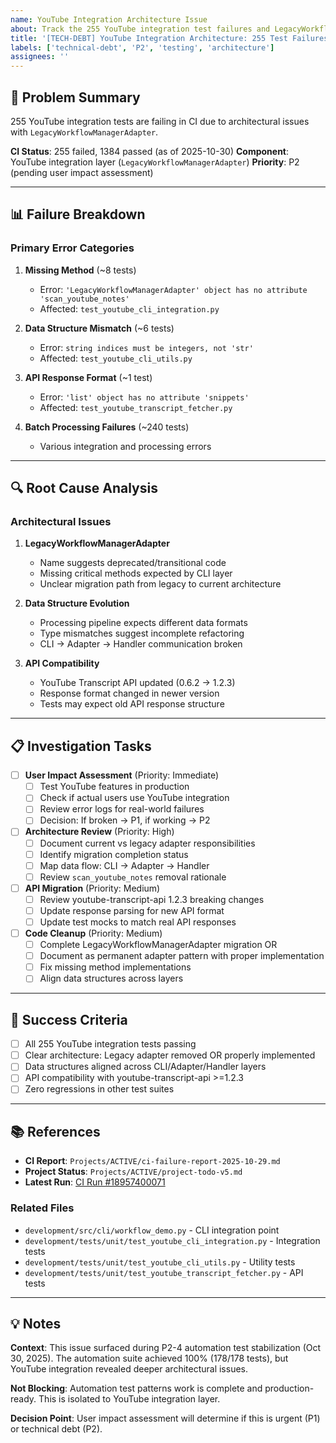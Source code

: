 ```yaml
---
name: YouTube Integration Architecture Issue
about: Track the 255 YouTube integration test failures and LegacyWorkflowManagerAdapter architecture problem
title: '[TECH-DEBT] YouTube Integration Architecture: 255 Test Failures'
labels: ['technical-debt', 'P2', 'testing', 'architecture']
assignees: ''
---
```


## 🐛 Problem Summary

255 YouTube integration tests are failing in CI due to architectural issues with `LegacyWorkflowManagerAdapter`.

**CI Status**: 255 failed, 1384 passed (as of 2025-10-30)
**Component**: YouTube integration layer (`LegacyWorkflowManagerAdapter`)
**Priority**: P2 (pending user impact assessment)

---

## 📊 Failure Breakdown

### Primary Error Categories

1. **Missing Method** (~8 tests)
   - Error: `'LegacyWorkflowManagerAdapter' object has no attribute 'scan_youtube_notes'`
   - Affected: `test_youtube_cli_integration.py`
   
2. **Data Structure Mismatch** (~6 tests)
   - Error: `string indices must be integers, not 'str'`
   - Affected: `test_youtube_cli_utils.py`
   
3. **API Response Format** (~1 test)
   - Error: `'list' object has no attribute 'snippets'`
   - Affected: `test_youtube_transcript_fetcher.py`

4. **Batch Processing Failures** (~240 tests)
   - Various integration and processing errors

---

## 🔍 Root Cause Analysis

### Architectural Issues

1. **LegacyWorkflowManagerAdapter**
   - Name suggests deprecated/transitional code
   - Missing critical methods expected by CLI layer
   - Unclear migration path from legacy to current architecture

2. **Data Structure Evolution**
   - Processing pipeline expects different data formats
   - Type mismatches suggest incomplete refactoring
   - CLI → Adapter → Handler communication broken

3. **API Compatibility**
   - YouTube Transcript API updated (0.6.2 → 1.2.3)
   - Response format changed in newer version
   - Tests may expect old API response structure

---

## 📋 Investigation Tasks

- [ ] **User Impact Assessment** (Priority: Immediate)
  - [ ] Test YouTube features in production
  - [ ] Check if actual users use YouTube integration
  - [ ] Review error logs for real-world failures
  - [ ] Decision: If broken → P1, if working → P2

- [ ] **Architecture Review** (Priority: High)
  - [ ] Document current vs legacy adapter responsibilities
  - [ ] Identify migration completion status
  - [ ] Map data flow: CLI → Adapter → Handler
  - [ ] Review `scan_youtube_notes` removal rationale

- [ ] **API Migration** (Priority: Medium)
  - [ ] Review youtube-transcript-api 1.2.3 breaking changes
  - [ ] Update response parsing for new API format
  - [ ] Update test mocks to match real API responses

- [ ] **Code Cleanup** (Priority: Medium)
  - [ ] Complete LegacyWorkflowManagerAdapter migration OR
  - [ ] Document as permanent adapter pattern with proper implementation
  - [ ] Fix missing method implementations
  - [ ] Align data structures across layers

---

## 🎯 Success Criteria

- [ ] All 255 YouTube integration tests passing
- [ ] Clear architecture: Legacy adapter removed OR properly implemented
- [ ] Data structures aligned across CLI/Adapter/Handler layers
- [ ] API compatibility with youtube-transcript-api >=1.2.3
- [ ] Zero regressions in other test suites

---

## 📚 References

- **CI Report**: `Projects/ACTIVE/ci-failure-report-2025-10-29.md`
- **Project Status**: `Projects/ACTIVE/project-todo-v5.md`
- **Latest Run**: [CI Run #18957400071](https://github.com/thaddiusatme/inneros-zettelkasten/actions/runs/18957400071)

### Related Files
- `development/src/cli/workflow_demo.py` - CLI integration point
- `development/tests/unit/test_youtube_cli_integration.py` - Integration tests
- `development/tests/unit/test_youtube_cli_utils.py` - Utility tests
- `development/tests/unit/test_youtube_transcript_fetcher.py` - API tests

---

## 💡 Notes

**Context**: This issue surfaced during P2-4 automation test stabilization (Oct 30, 2025). The automation suite achieved 100% (178/178 tests), but YouTube integration revealed deeper architectural issues.

**Not Blocking**: Automation test patterns work is complete and production-ready. This is isolated to YouTube integration layer.

**Decision Point**: User impact assessment will determine if this is urgent (P1) or technical debt (P2).
